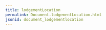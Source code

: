 ```yaml
---
title: lodgementLocation
permalink: Document.lodgementLocation.html
jsonid: document_lodgementlocation
---
```

